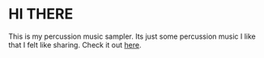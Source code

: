 # HI THERE

This is my percussion music sampler. Its just some percussion music I like that I felt like sharing. Check it out [here](http://percussion-music-sampler.surge.sh).
